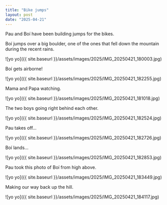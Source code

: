 ```yaml
---
title: "Bike jumps"
layout: post
date: "2025-04-21"
---
```


Pau and Boí have been building jumps for the bikes.

Boí jumps over a big boulder, one of the ones that fell down the mountain during the recent rains.

![yo yo]({{ site.baseurl }}/assets/images/2025/IMG_20250421_180003.jpg)

Boí gets airborne!

![yo yo]({{ site.baseurl }}/assets/images/2025/IMG_20250421_182255.jpg)

Mama and Papa watching.

![yo yo]({{ site.baseurl }}/assets/images/2025/IMG_20250421_181018.jpg)

The two boys going right behind each other.

![yo yo]({{ site.baseurl }}/assets/images/2025/IMG_20250421_182524.jpg)

Pau takes off...

![yo yo]({{ site.baseurl }}/assets/images/2025/IMG_20250421_182726.jpg)

Boí lands...

![yo yo]({{ site.baseurl }}/assets/images/2025/IMG_20250421_182853.jpg)

Pau took this photo of Boí from high above.

![yo yo]({{ site.baseurl }}/assets/images/2025/IMG_20250421_183449.jpg)

Making our way back up the hill.

![yo yo]({{ site.baseurl }}/assets/images/2025/IMG_20250421_184117.jpg)
